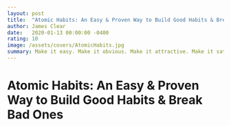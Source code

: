 ```yaml
---
layout: post
title:  "Atomic Habits: An Easy & Proven Way to Build Good Habits & Break Bad Ones"
author: James Clear
date:   2020-01-13 00:00:00 -0400
rating: 10
image: /assets/covers/AtomicHabits.jpg
summary: Make it easy. Make it obvious. Make it attractive. Make it satisfying. James Clear details his strategy for making habits stick (and, inversely, how to break bad ones). By compounding incrimental improvements, Clear suggests that repitition of the minimum viable amount of change is the path to growth. The framwork outlined is easy to adapt as well, meaning experimentation with the ideas is dead simple.
---
```


# Atomic Habits: An Easy & Proven Way to Build Good Habits & Break Bad Ones



